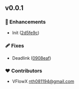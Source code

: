 
## v0.0.1


### 🚀 Enhancements

- Init ([2d5fe9c](https://github.com/vdx-hub/vuejx-docs/commit/2d5fe9c))

### 🩹 Fixes

- Deadlink ([0908eaf](https://github.com/vdx-hub/vuejx-docs/commit/0908eaf))

### ❤️ Contributors

- VFlowX <nth081194@gmail.com>

